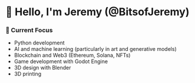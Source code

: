 # 👋 Hello, I'm Jeremy (@BitsofJeremy)

### 🔭 Current Focus
- Python development
- AI and machine learning (particularly in art and generative models)
- Blockchain and Web3 (Ethereum, Solana, NFTs)
- Game development with Godot Engine
- 3D design with Blender
- 3D printing

